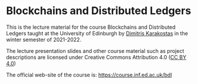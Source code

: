 # Blockchains and Distributed Ledgers

This is the lecture material for the course Blockchains and Distributed Ledgers taught at the University of Edinburgh by <a href="https://dimkarakostas.com">Dimitris Karakostas</a> in the winter semester of 2021-2022.

The lecture presentation slides and other course material such as project descriptions are licensed under Creative Commons Attribution 4.0 (<a href="https://creativecommons.org/licenses/by/4.0/">CC BY 4.0</a>)

The official web-site of the course is: <a href="https://course.inf.ed.ac.uk/bdl">https://course.inf.ed.ac.uk/bdl</a>
